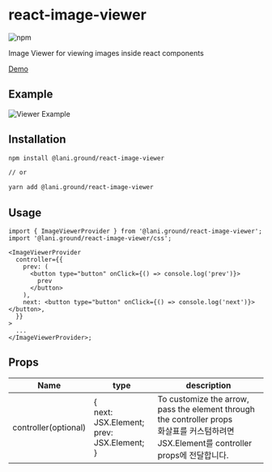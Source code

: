 # react-image-viewer

![npm](https://img.shields.io/npm/v/%40lani.ground%2Freact-image-viewer)

Image Viewer for viewing images inside react components

[Demo](https://laniground.com/playground/react-image-viewer)

## Example

![Viewer Example](https://laniground.com/assets/example/react-image-viewer-example.gif)

## Installation

```bash
npm install @lani.ground/react-image-viewer

// or

yarn add @lani.ground/react-image-viewer
```

## Usage

```tsx
import { ImageViewerProvider } from '@lani.ground/react-image-viewer';
import '@lani.ground/react-image-viewer/css';

<ImageViewerProvider
  controller={{
    prev: (
      <button type="button" onClick={() => console.log('prev')}>
        prev
      </button>
    ),
    next: <button type="button" onClick={() => console.log('next')}></button>,
  }}
>
  ...
</ImageViewerProvider>;
```

## Props

| Name                 | type                                                     | description                                                                                                                                    |
| -------------------- | -------------------------------------------------------- | ---------------------------------------------------------------------------------------------------------------------------------------------- |
| controller(optional) | {<br />next: JSX.Element;<br />prev: JSX.Element;<br />} | To customize the arrow, pass the element through the controller props<br /> 화살표를 커스텀하려면 JSX.Element를 controller props에 전달합니다. |
